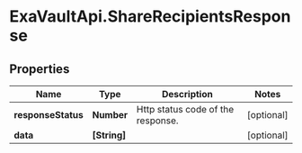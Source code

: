 # ExaVaultApi.ShareRecipientsResponse

## Properties
Name | Type | Description | Notes
------------ | ------------- | ------------- | -------------
**responseStatus** | **Number** | Http status code of the response. | [optional] 
**data** | **[String]** |  | [optional] 
